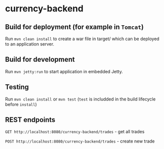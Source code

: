 # currency-backend

## Build for deployment (for example in `Tomcat`)

Run `mvn clean install` to create a war file in target/ which can be deployed to an application server.

## Build for development

Run `mvn jetty:run` to start application in embedded Jetty.

## Testing

Run `mvn clean install` or `mvn test` (`test` is includded in the build lifecycle before `install`)

## REST endpoints

`GET http://localhost:8080/currency-backend/trades` - get all trades

`POST http://localhost:8080/currency-backend/trades` - create new trade
